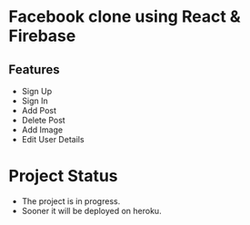 # Facebook clone using React & Firebase
## Features
- Sign Up
- Sign In
- Add Post
- Delete Post
- Add Image
- Edit User Details

# Project Status
- The project is in progress.
- Sooner it will be deployed on heroku.
